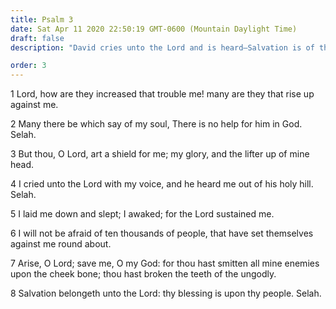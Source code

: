 ```yaml
---
title: Psalm 3
date: Sat Apr 11 2020 22:50:19 GMT-0600 (Mountain Daylight Time)
draft: false
description: "David cries unto the Lord and is heard—Salvation is of the Lord."

order: 3
---
```

    
1 Lord, how are they increased that trouble me! many are they that rise up against me.

2 Many there be which say of my soul, There is no help for him in God. Selah.

3 But thou, O Lord, art a shield for me; my glory, and the lifter up of mine head.

4 I cried unto the Lord with my voice, and he heard me out of his holy hill. Selah.

5 I laid me down and slept; I awaked; for the Lord sustained me.

6 I will not be afraid of ten thousands of people, that have set themselves against me round about.

7 Arise, O Lord; save me, O my God: for thou hast smitten all mine enemies upon the cheek bone; thou hast broken the teeth of the ungodly.

8 Salvation belongeth unto the Lord: thy blessing is upon thy people. Selah.
